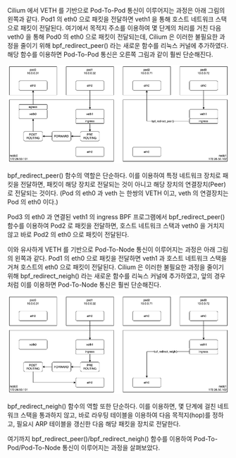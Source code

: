 Cilium 에서 VETH 를 기반으로 Pod-To-Pod 통신이 이루어지는 과정은 아래 그림의 왼쪽과 같다.
Pod1 의 eth0 으로 패킷을 전달하면 veth1 을 통해 호스트 네트워크 스택으로 패킷이 전달된다.
여기에서 목적지 주소를 이용하여 몇 단계의 처리를 거친 다음 veth0 을 통해 Pod0 의 eth0 으로 패킷이 전달되는데, Cilium 은 이러한 불필요한 과정을 줄이기 위해 bpf_redirect_peer() 라는 새로운 함수를 리눅스 커널에 추가하였다.
해당 함수를 이용하면 Pod-To-Pod 통신은 오른쪽 그림과 같이 훨씬 단순해진다.

![cilium.peer](./cilium-peer.png)

bpf_redirect_peer() 함수의 역할은 단순하다.
이를 이용하여 특정 네트워크 장치로 패킷을 전달하면, 패킷이 해당 장치로 전달되는 것이 아니고 해당 장치의 연결장치(Peer)로 전달되는 것이다.
(Pod 의 eth0 과 veth 는 한쌍의 VETH 이고, veth 의 연결장치는 Pod 의 eth0 이다.)

Pod3 의 eth0 과 연결된 veth1 의 ingress BPF 프로그램에서 bpf_redirect_peer() 함수를 이용하여 Pod2 로 패킷을 전달하면, 호스트 네트워크 스택과 veth0 을 거치지 않고 바로 Pod2 의 eth0 으로 패킷이 전달된다.

이와 유사하게 VETH 를 기반으로 Pod-To-Node 통신이 이루어지는 과정은 아래 그림의 왼쪽과 같다.
Pod1 의 eth0 으로 패킷을 전달하면 veth1 과 호스트 네트워크 스택을 거쳐 호스트의 eth0 으로 패킷이 전달된다.
Cilium 은 이러한 불필요한 과정을 줄이기 위해 bpf_redirect_neigh() 라는 새로운 함수를 리눅스 커널에 추가하였고, 앞의 경우처럼 이를 이용하면 Pod-To-Node 통신은 훨씬 단순해진다.

![cilium.neigh](./cilium-neigh.png)

bpf_redirect_neigh() 함수의 역할 또한 단순하다.
이를 이용하면, 몇 단계에 걸친 네트워크 스택을 통과하지 않고, 바로 라우팅 테이블을 이용하여 다음 목적지(hop)를 정하고, 필요시 ARP 테이블을 갱신한 다음 해당 패킷을 장치로 전달한다.

여기까지 bpf_redirect_peer()/bpf_redirect_neigh() 함수를 이용하여 Pod-To-Pod/Pod-To-Node 통신이 이루어지는 과정을 살펴보았다.
